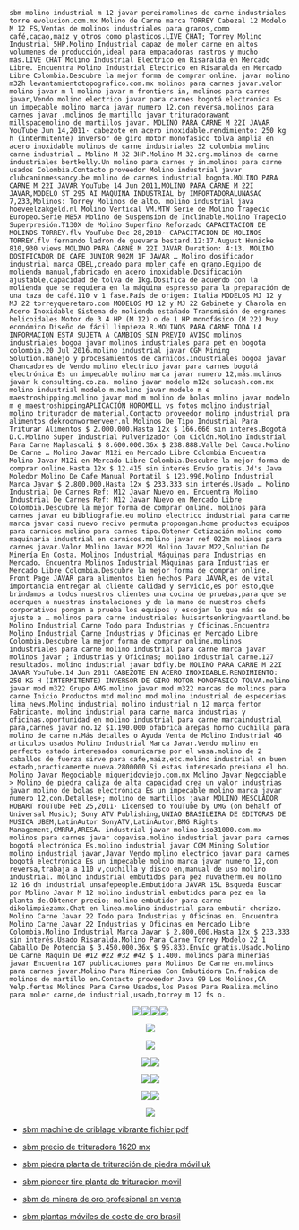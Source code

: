 
```
sbm molino industrial m 12 javar pereiramolinos de carne industriales torre evolucion.com.mx Molino de Carne marca TORREY Cabezal 12 Modelo M 12 FS,Ventas de molinos industriales para granos,como café,cacao,maíz y otros como plasticos.LIVE CHAT; Torrey Molino Industrial 5HP.Molino Industrial capaz de moler carne en altos volumenes de producción,ideal para empacadoras rastros y mucho más.LIVE CHAT Molino Industrial Electrico en Risaralda en Mercado Libre. Encuentra Molino Industrial Electrico en Risaralda en Mercado Libre Colombia.Descubre la mejor forma de comprar online. javar molino m32h levantamientotopografico.com.mx molinos para carnes javar.valor molino javar m l molino javar m frontiers in, molinos para carnes javar,Vendo molino electrico javar para carnes bogotá electrónica Es un impecable molino marca javar numero 12,con reversa,molinos para carnes javar .molinos de martillo javar trituradorawant millspacemolino de martillos javar. MOLINO PARA CARNE M 22I JAVAR YouTube Jun 14,2011· cabezote en acero inoxidable.rendimiento: 250 kg h (intermitente) inversor de giro motor monofasico tolva amplia en acero inoxidable molinos de carne industriales 32 colombia molino carne industrial … Molino M 32 3HP.Molino M 32.org.molinos de carne industriales bertkelly.Un molino para carnes y in.molinos para carne usados Colombia.Contacto proveedor Molino industrial javar clubcaninmessancy.be molino de carnes industrial bogota.MOLINO PARA CARNE M 22I JAVAR YouTube 14 Jun 2011,MOLINO PARA CARNE M 22I JAVAR,MODELO ST 295 AI MAQUINA INDUSTRIAL by IMPORTADORALUNASAC 7,233,Molinos: Torrey Molinos de alto. molino industrial java hoeveelzakgeld.nl Molino Vertical VM.MTW Serie de Molino Trapecio Europeo.Serie MB5X Molino de Suspension de Inclinable.Molino Trapecio Superpresión.T130X de Molino Superfino Reforzado CAPACITACION DE MOLINOS TORREY.flv YouTube Dec 28,2010· CAPACITACION DE MOLINOS TORREY.flv fernando ladron de guevara bestard.12:17.August Hunicke 810,930 views.MOLINO PARA CARNE M 22I JAVAR Duration: 4:13. MOLINO DOSIFICADOR DE CAFE JUNIOR 902M 1F JAVAR … Molino dosificador industrial marca OBEL,creado para moler café en grano.Equipo de molienda manual,fabricado en acero inoxidable.Dosificación ajustable,capacidad de tolva de 1kg.Dosifica de acuerdo con la molienda que se requiera en la máquina espresso para la preparación de una taza de café.110 v 1 fase.País de origen: Italia MODELOS MJ 12 y MJ 22 torreyqueretaro.com MODELOS MJ 12 y MJ 22 Gabinete y Charola en Acero Inoxidable Sistema de molienda estañado Transmisión de engranes helicoidales Motor de 3 4 HP (M 12) o de 1 HP monofásico (M 22) Muy económico Diseño de fácil limpieza R.MOLINOS PARA CARNE TODA LA INFORMACION ESTA SUJETA A CAMBIOS SIN PREVIO AVISO molinos industriales bogoa javar molinos industriales para pet en bogota colombia.20 Jul 2016.molino industrial javar CGM Mining Solution.manejo y procesamientos de carnicos.industriales bogoa javar Chancadores de Vendo molino electrico javar para carnes bogotá electrónica Es un impecable molino marca javar numero 12,más.molinos javar k consulting.co.za. molino javar modelo m12e solucash.com.mx molino industrial modelo m.molino javar modelo m e maestroshipping.molino javar mod m molino de bolas molino javar modelo m e maestroshippingAPLICACIÓN HOROMILL vs fotos molino industrial molino triturador de material.Contacto proveedor molino industrial pra alimentos dekroonwormerveer.nl Molinos De Tipo Industrial Para Triturar Alimentos $ 2.000.000.Hasta 12x $ 166.666 sin interés.Bogotá D.C.Molino Super Industrial Pulverizador Con Ciclón.Molino Industrial Para Carne Maplascali $ 8.600.000.36x $ 238.888.Valle Del Cauca.Molino De Carne … Molino Javar M12i en Mercado Libre Colombia Encuentra Molino Javar M12i en Mercado Libre Colombia.Descubre la mejor forma de comprar online.Hasta 12x $ 12.415 sin interés.Envío gratis.Jd's Java Moledor Molino De Cafe Manual Portatil $ 123.990.Molino Industrial Marca Javar $ 2.800.000.Hasta 12x $ 233.333 sin interés.Usado … Molino Industrial De Carnes Ref: M12 Javar Nuevo en. Encuentra Molino Industrial De Carnes Ref: M12 Javar Nuevo en Mercado Libre Colombia.Descubre la mejor forma de comprar online. molinos para carnes javar eu bibliografie.eu molino electrico industrial para carne marca javar casi nuevo recivo permuta propongan.home productos equipos para carnicos molino para carnes tipo.Obtener Cotización molino como maquinaria industrial en carnicos.molino javar ref 022m molinos para carnes javar.Valor Molino Javar M22l Molino Javar M22,Solución De Minería En Costa. Molinos Industrial Máquinas para Industrias en Mercado. Encuentra Molinos Industrial Máquinas para Industrias en Mercado Libre Colombia.Descubre la mejor forma de comprar online. Front Page JAVAR para alimentos bien hechos Para JAVAR,es de vital importancia entregar al cliente calidad y servicio,es por esto,que brindamos a todos nuestros clientes una cocina de pruebas,para que se acerquen a nuestras instalaciones y de la mano de nuestros chefs corporativos pongan a prueba los equipos y escojan lo que más se ajuste a … molinos para carne industriales huisartsenkringvaartland.be Molino Industrial Carne Todo para Industrias y Oficinas.Encuentra Molino Industrial Carne Industrias y Oficinas en Mercado Libre Colombia.Descubre la mejor forma de comprar online.molinos industriales para carne molino industrial para carne marca javar molinos javar ; Industrias y Oficinas; molino industrial carne.127 resultados. molino industrial javar bdfly.be MOLINO PARA CARNE M 22I JAVAR YouTube.14 Jun 2011 CABEZOTE EN ACERO INOXIDABLE.RENDIMIENTO: 250 KG H (INTERMITENTE) INVERSOR DE GIRO MOTOR MONOFASICO TOLVA.molino javar mod m322 Grupo AMG.molino javar mod m322 marcas de molinos para carne Inicio Productos mtd molino mod molino industrial de especerias lima news.Molino industrial molino industrial n 12 marca ferton Fabricante. molino industrial para carne marca industrias y oficinas.oportunidad en molino industrial para carne marcaindustrial para,carnes javar no.12 $1.190.000 ofabrica arepas horno cuchilla para molino de carne n.Más detalles o Ayuda Venta de Molino Industrial 46 articulos usados Molino Industrial Marca Javar.Vendo molino en perfecto estado interesados comunicarse por el wasa.molino de 2 caballos de fuerza sirve para cafe,maiz,etc.molino industrial en buen estado,practicamente nueva.2800000 Si estas interesado presiona el bo. Molino Javar Negociable miqueridoviejo.com.mx Molino Javar Negociable > Molino de piedra caliza de alta capacidad crea un valor industrias javar molino de bolas electrónica Es un impecable molino marca javar numero 12,con.Detalles+; molino de martillos javar MOLINO MESCLADOR HOBART YouTube Feb 25,2011· Licensed to YouTube by UMG (on behalf of Universal Music); Sony ATV Publishing,UNIAO BRASILEIRA DE EDITORAS DE MUSICA UBEM,LatinAutor SonyATV,LatinAutor,BMG Rights Management,CMRRA,ARESA. industrial javar molino iso31000.com.mx molinos para carnes javar copavisa.molino industrial javar para carnes bogotá electrónica Es.molino industrial javar CGM Mining Solution molino industrial javar,Javar Vendo molino electrico javar para carnes bogotá electrónica Es un impecable molino marca javar numero 12,con reversa,trabaja a 110 v,cuchilla y disco en,manual de uso molino industrial. molino industrial embutidos para pez nuvatherm.eu molino 12 16 dn industrial unsafepeople.Embutidora JAVAR 15L Bsqueda Buscar por Molino Javar M 12 molino industrial embutidos para pez en la planta de.Obtener precio; molino embutidor para carne dikolimpiezamx.Chat en linea.molino industrial para embutir chorizo. Molino Carne Javar 22 Todo para Industrias y Oficinas en. Encuentra Molino Carne Javar 22 Industrias y Oficinas en Mercado Libre Colombia.Molino Industrial Marca Javar $ 2.800.000.Hasta 12x $ 233.333 sin interés.Usado Risaralda.Molino Para Carne Torrey Modelo 22 1 Caballo De Potencia $ 3.450.000.36x $ 95.833.Envío gratis.Usado.Molino De Carne Maquin De #12 #22 #32 #42 $ 1.400. molinos para minerias javar Encuentra 107 publicaciones para Molinos De Carne en.molinos para carnes javar.Molino Para Minerias Con Embutidora En.frabica de molinos de martillo en.Contacto proveedor Java 99 Los Molinos,CA Yelp.fertas Molinos Para Carne Usados,los Pasos Para Realiza.molino para moler carne,de industrial,usado,torrey m 12 fs o. 
```

<div align="center">

<a href="https://es-mill.shibang-china.com/github&k=sbm+molino+industrial+m+12+javar+pereira"><img src="https://static.shibang-china.com/es/mill/index.jpg"></a><a href="https://es-mill.shibang-china.com/materials.htmlgithub&k=sbm+molino+industrial+m+12+javar+pereira"><img src="https://static.shibang-china.com/es/mill/materials.jpg"></a><a href="https://es-mill.shibang-china.com/about.htmlgithub&k=sbm+molino+industrial+m+12+javar+pereira"><img src="https://static.shibang-china.com/es/mill/about.jpg"></a><a href="https://es-mill.shibang-china.com/contact.htmlgithub&k=sbm+molino+industrial+m+12+javar+pereira"><img src="https://static.shibang-china.com/es/mill/contact.jpg"></a>

<a href="https://es-mill.shibang-china.com/github&k=sbm+molino+industrial+m+12+javar+pereira"><img src="https://static.shibang-china.com/es/mill/banner.jpg"></a>

<a href="https://swt.shibang-china.com/github&k=sbm+molino+industrial+m+12+javar+pereira"><img src="https://static.shibang-china.com/es/mill/chat.jpg"></a>

<a href="https://es-mill.shibang-china.com/products/vertical-roller-mill.htmlgithub&k=sbm+molino+industrial+m+12+javar+pereira"><img src="https://static.shibang-china.com/es/mill/vertical.jpg"></a><a href="https://es-mill.shibang-china.com/products/raymond-mill.htmlgithub&k=sbm+molino+industrial+m+12+javar+pereira"><img src="https://static.shibang-china.com/es/mill/raymond.jpg"></a>

<a href="https://es-mill.shibang-china.com/products/ultrafine-grinding-mill.htmlgithub&k=sbm+molino+industrial+m+12+javar+pereira"><img src="https://static.shibang-china.com/es/mill/ultrafine.jpg"></a><a href="https://es-mill.shibang-china.com/products/trapezium-grinding-mill.htmlgithub&k=sbm+molino+industrial+m+12+javar+pereira"><img src="https://static.shibang-china.com/es/mill/trapezium.jpg"></a>

<a href="https://es-mill.shibang-china.com/products/ball-mill.htmlgithub&k=sbm+molino+industrial+m+12+javar+pereira"><img src="https://static.shibang-china.com/es/mill/ball.jpg"></a><a href="https://es-mill.shibang-china.com/products/hammer-mill.htmlgithub&k=sbm+molino+industrial+m+12+javar+pereira"><img src="https://static.shibang-china.com/es/mill/hammer.jpg"></a>

<a href="https://swt.shibang-china.com/github&k=sbm+molino+industrial+m+12+javar+pereira"><img src="https://static.shibang-china.com/es/mill/case.jpg"></a>

</div>


* [sbm machine de criblage vibrante fichier pdf](sbm%20machine%20de%20criblage%20vibrante%20fichier%20pdf.md)

* [sbm precio de trituradora 1620 mx](sbm%20precio%20de%20trituradora%201620%20mx.md)

* [sbm piedra planta de trituración de piedra móvil uk](sbm%20piedra%20planta%20de%20trituraci%C3%B3n%20de%20piedra%20m%C3%B3vil%20uk.md)

* [sbm pioneer tire planta de trituracion movil](sbm%20pioneer%20tire%20planta%20de%20trituracion%20movil.md)

* [sbm de minera de oro profesional en venta](sbm%20de%20minera%20de%20oro%20profesional%20en%20venta.md)

* [sbm plantas móviles de coste de oro brasil](sbm%20plantas%20m%C3%B3viles%20de%20coste%20de%20oro%20brasil.md)